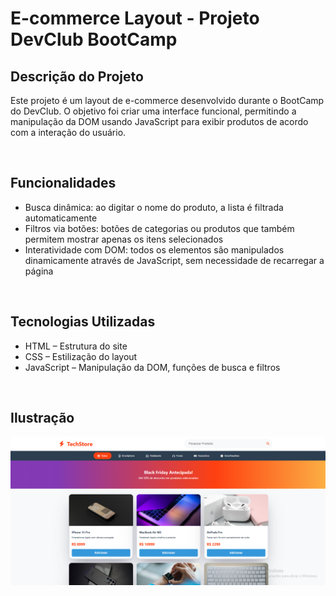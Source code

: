 <h1>E-commerce Layout - Projeto DevClub BootCamp</h1>
<h2>Descrição do Projeto</h2>
<p>
  Este projeto é um layout de e-commerce desenvolvido durante o BootCamp do DevClub. O objetivo foi criar uma interface funcional, permitindo a manipulação da DOM usando JavaScript para exibir produtos de acordo com a interação do usuário.
</p>
<br>
<h2>Funcionalidades</h2>
<ul>
  <li>Busca dinâmica: ao digitar o nome do produto, a lista é filtrada automaticamente</li>
  <li>Filtros via botões: botões de categorias ou produtos que também permitem mostrar apenas os itens selecionados</li>
  <li>Interatividade com DOM: todos os elementos são manipulados dinamicamente através de JavaScript, sem necessidade de recarregar a página</li>
</ul>
<br>
<h2>Tecnologias Utilizadas</h2>
<ul>
  <li>HTML – Estrutura do site</li>
  <li>CSS – Estilização do layout</li>
  <li>JavaScript – Manipulação da DOM, funções de busca e filtros</li>
</ul>
<br>
<h2>Ilustração</h2>
<img src="https://github.com/helioborges164/e-commerce/blob/main/imagem-ecommerce.png?raw=true" alt="Imagem ecommerce">

